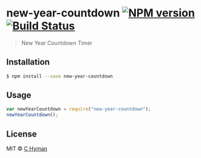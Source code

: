# new-year-countdown [![NPM version](https://badge.fury.io/js/new-year-countdown.svg)](https://npmjs.org/package/new-year-countdown) [![Build Status](https://travis-ci.org/Connieh1/new-year-countdown.svg?branch=master)](https://travis-ci.org/Connieh1/new-year-countdown)

> New Year Countdown Timer

## Installation

```sh
$ npm install --save new-year-countdown
```

## Usage

```js
var newYearCountdown = require("new-year-countdown");
newYearCountdown();
```

## License

MIT © [C Hyman]()
